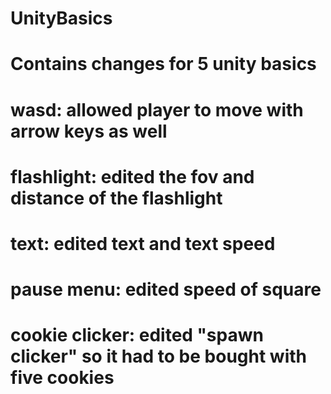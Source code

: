 # UnityBasics

# Contains changes for 5 unity basics
# wasd: allowed player to move with arrow keys as well
# flashlight: edited the fov and distance of the flashlight
# text: edited text and text speed
# pause menu: edited speed of square
# cookie clicker: edited "spawn clicker" so it had to be bought with five cookies
